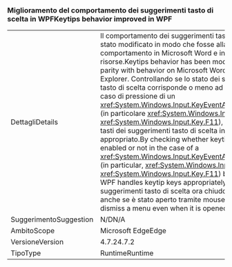 ### <a name="keytips-behavior-improved-in-wpf"></a><span data-ttu-id="19719-101">Miglioramento del comportamento dei suggerimenti tasto di scelta in WPF</span><span class="sxs-lookup"><span data-stu-id="19719-101">Keytips behavior improved in WPF</span></span>

|   |   |
|---|---|
|<span data-ttu-id="19719-102">Dettagli</span><span class="sxs-lookup"><span data-stu-id="19719-102">Details</span></span>|<span data-ttu-id="19719-103">Il comportamento dei suggerimenti tasto di scelta è stato modificato in modo che fosse alla pari con il comportamento in Microsoft Word e in Esplora risorse.</span><span class="sxs-lookup"><span data-stu-id="19719-103">Keytips behavior has been modified to bring parity with behavior on Microsoft Word and Windows Explorer.</span></span> <span data-ttu-id="19719-104">Controllando se lo stato dei suggerimenti tasto di scelta corrisponde o meno ad Abilitato in caso di pressione di un <xref:System.Windows.Input.KeyEventArgs.SystemKey> (in particolare <xref:System.Windows.Input.Key> o <xref:System.Windows.Input.Key.F11>), WPF gestisce i tasti dei suggerimenti tasto di scelta in modo appropriato.</span><span class="sxs-lookup"><span data-stu-id="19719-104">By checking whether keytip state is enabled or not in the case of a <xref:System.Windows.Input.KeyEventArgs.SystemKey> (in particular, <xref:System.Windows.Input.Key> or <xref:System.Windows.Input.Key.F11>) being pressed, WPF handles keytip keys appropriately.</span></span> <span data-ttu-id="19719-105">I suggerimenti tasto di scelta ora chiudono un menu anche se è stato aperto tramite mouse.</span><span class="sxs-lookup"><span data-stu-id="19719-105">Keytips now dismiss a menu even when it is opened by mouse.</span></span>|
|<span data-ttu-id="19719-106">Suggerimento</span><span class="sxs-lookup"><span data-stu-id="19719-106">Suggestion</span></span>|<span data-ttu-id="19719-107">N/D</span><span class="sxs-lookup"><span data-stu-id="19719-107">N/A</span></span>|
|<span data-ttu-id="19719-108">Ambito</span><span class="sxs-lookup"><span data-stu-id="19719-108">Scope</span></span>|<span data-ttu-id="19719-109">Microsoft Edge</span><span class="sxs-lookup"><span data-stu-id="19719-109">Edge</span></span>|
|<span data-ttu-id="19719-110">Versione</span><span class="sxs-lookup"><span data-stu-id="19719-110">Version</span></span>|<span data-ttu-id="19719-111">4.7.2</span><span class="sxs-lookup"><span data-stu-id="19719-111">4.7.2</span></span>|
|<span data-ttu-id="19719-112">Tipo</span><span class="sxs-lookup"><span data-stu-id="19719-112">Type</span></span>|<span data-ttu-id="19719-113">Runtime</span><span class="sxs-lookup"><span data-stu-id="19719-113">Runtime</span></span>|

